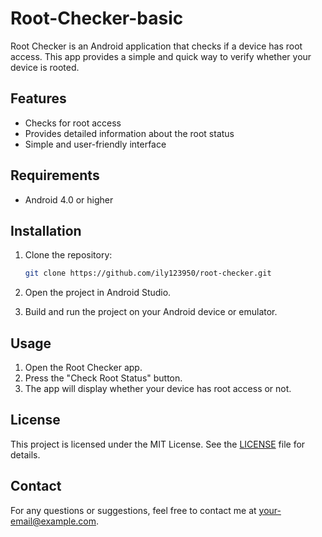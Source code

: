 # Root-Checker-basic

Root Checker is an Android application that checks if a device has root access. This app provides a simple and quick way to verify whether your device is rooted.

## Features

- Checks for root access
- Provides detailed information about the root status
- Simple and user-friendly interface

## Requirements

- Android 4.0 or higher

## Installation

1. Clone the repository:
    ```bash
    git clone https://github.com/ily123950/root-checker.git
    ```

2. Open the project in Android Studio.

3. Build and run the project on your Android device or emulator.

## Usage

1. Open the Root Checker app.
2. Press the "Check Root Status" button.
3. The app will display whether your device has root access or not.

## License

This project is licensed under the MIT License. See the [LICENSE](LICENSE) file for details.

## Contact

For any questions or suggestions, feel free to contact me at [your-email@example.com](mailto.ily123950950@gmail.com).

